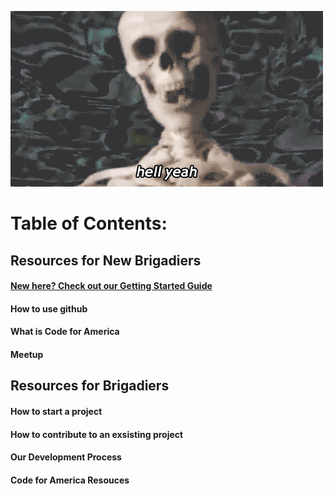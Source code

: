 <!-- TITLE: Welcome to the Wiki -->
<!-- SUBTITLE: A Knowledge base of all things Code for Orlando. -->

![Giphy 26](/uploads/giphy-26.gif "Giphy 26")
# Table of Contents: 
## Resources for New Brigadiers

#### <a href="http://wiki.codefororlando.com/getting-started">New here? Check out our Getting Started Guide</a>
#### How to use github
#### What is Code for America
#### Meetup

## Resources for Brigadiers

#### How to start a project
#### How to contribute to an exsisting project
#### Our Development Process
#### Code for America Resouces

